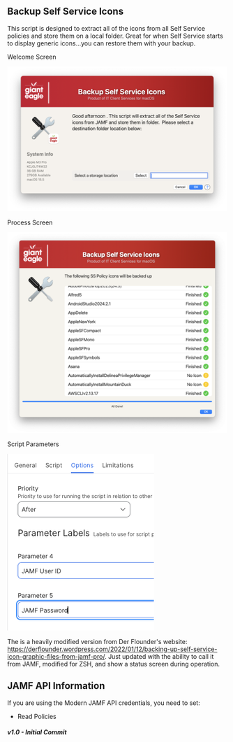 ## Backup Self Service Icons

This script is designed to extract all of the icons from all Self Service policies and store them on a local folder.  Great for when Self Service starts to display generic icons...you can restore them with your backup.

Welcome Screen

![Welcome](./BackupSSIcons_welcome.png)

Process Screen

![](./BackupSSIcons_process.png)

Script Parameters

![](./BackupSSIcons_parameters.png)

The is a heavily modified version from Der Flounder's website: https://derflounder.wordpress.com/2022/01/12/backing-up-self-service-icon-graphic-files-from-jamf-pro/.  Just updated with the ability to call it from JAMF, modified for ZSH, and show a status screen during operation.

## JAMF API Information ##

If you are using the Modern JAMF API credentials, you need to set:

* Read Policies

##### _v1.0 - Initial Commit_
